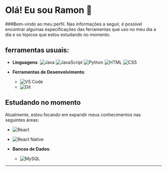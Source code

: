 # Olá! Eu sou Ramon 👋

###Bem-vindo ao meu perfil. Nas informações a seguir, é possível encontrar algumas especificações das ferramentas que uso no meu dia a dia e os tópicos que estou estudando no momento.

## ferramentas usuais:

- **Linguagens**: 
   ![Java](https://img.shields.io/badge/Java-ED8B00?style=for-the-badge&logo=openjdk&logoColor=white)
   ![JavaScript](https://img.shields.io/badge/JavaScript-F7DF1E?style=for-the-badge&logo=javascript&logoColor=black)
   ![Python](https://img.shields.io/badge/Python-14354C?style=for-the-badge&logo=python&logoColor=white)
   ![HTML](https://img.shields.io/badge/HTML5-E34F26?style=for-the-badge&logo=html5&logoColor=white)
   ![CSS](https://img.shields.io/badge/CSS-239120?&style=for-the-badge&logo=css3&logoColor=white)

- **Ferramentas de Desenvolvimento**:

  - ![VS Code](https://img.shields.io/badge/-VS%20Code-333333?style=flat&logo=visual-studio-code)
  - ![Git](https://img.shields.io/badge/-Git-333333?style=flat&logo=git)

## Estudando no momento

Atualmente, estou focando em expandir meus conhecimentos nas seguintes áreas:

  - ![React](https://img.shields.io/badge/-React-333333?style=flat&logo=react)

  - ![React Native](https://img.shields.io/badge/-React%20Native-333333?style=flat&logo=react)

- **Bancos de Dados**:
  - ![MySQL](https://img.shields.io/badge/-MySQL-333333?style=flat&logo=mysql)


---
